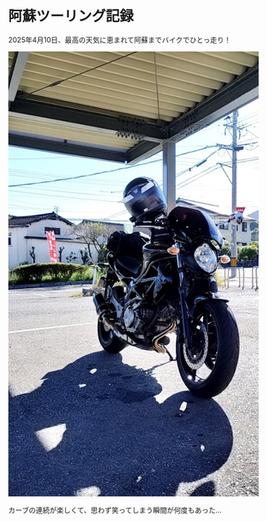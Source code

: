 # 阿蘇ツーリング記録

2025年4月10日、最高の天気に恵まれて阿蘇までバイクでひとっ走り！

![阿蘇の道](bike-photo.jpg)

カーブの連続が楽しくて、思わず笑ってしまう瞬間が何度もあった…
